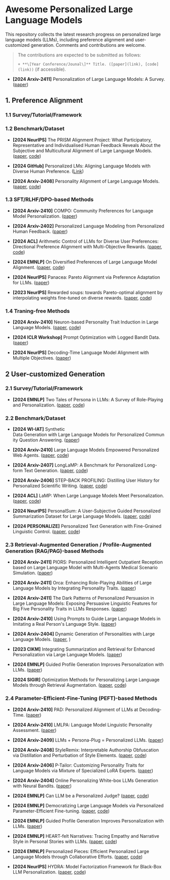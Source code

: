# Awesome Personalized Large Language Models
This repository collects the latest research progress on personalized large language models (LLMs), including preference alignment and user-customized generation. Comments and contributions are welcome.

> The contributions are expected to be submitted as follows:
> 
> `+ **\[Year Conference/Jounal\]** Title. ([paper](link), [code](link))`  (if accessible).

+ **\[2024 Arxiv-2411\]** Personalization of Large Language Models: A Survey. ([paper](https://arxiv.org/pdf/2411.00027))

## 1. Preference Alignment

### 1.1 Survey/Tutorial/Framework


### 1.2 Benchmark/Dataset

+ **\[2024 NeurIPS\]** The PRISM Alignment Project: What Participatory, Representative and Individualised Human Feedback Reveals About the Subjective and Multicultural Alignment of Large Language Models. ([paper](https://arxiv.org/pdf/2404.16019), [code](https://hannahkirk.github.io/prism-alignment/))

+ **\[2024 GitHub\]** Personalized LMs: Aligning Language Models with Diverse Human Preference. ([Link](https://github.com/allenai/compred))

+ **\[2024 Arxiv-2408\]** Personality Alignment of Large Language Models. ([paper](https://arxiv.org/pdf/2408.11779), [code](https://github.com/zhu-minjun/PAlign))

### 1.3 SFT/RLHF/DPO-based Methods

+ **\[2024 Arxiv-2410\]** COMPO: Community Preferences for Language Model Personalization. ([paper](https://arxiv.org/pdf/2410.16027))

+ **\[2024 Arxiv-2402\]** Personalized Language Modeling from Personalized Human Feedback. ([paper](https://openreview.net/pdf?id=bqUsdBeRjQ))

+ **\[2024 ACL\]** Arithmetic Control of LLMs for Diverse User Preferences: Directional Preference Alignment with Multi-Objective Rewards. ([paper](https://aclanthology.org/2024.acl-long.468.pdf), [code](https://github.com/RLHFlow/Directional-Preference-Alignment))

+ **\[2024 EMNLP\]** On Diversified Preferences of Large Language Model Alignment. ([paper](https://arxiv.org/pdf/2312.07401), [code](https://github.com/dunzeng/MORE))

+ **\[2024 NeurIPS\]** Panacea: Pareto Alignment via Preference Adaptation for LLMs. ([paper](https://arxiv.org/pdf/2402.02030))

+ **\[2023 NeurIPS\]** Rewarded soups: towards Pareto-optimal alignment by interpolating weights fine-tuned on diverse rewards. ([paper](https://proceedings.neurips.cc/paper_files/paper/2023/file/e12a3b98b67e8395f639fde4c2b03168-Paper-Conference.pdf), [code](https://github.com/alexrame/rewardedsoups))




### 1.4 Traning-free Methods

+ **\[2024 Arxiv-2410\]** Neuron-based Personality Trait Induction in Large Language Models. ([paper](https://arxiv.org/pdf/2410.12327), [code](https://github.com/RUCAIBox/NPTI))

+ **\[2024 ICLR Workshop\]** Prompt Optimization with Logged Bandit Data. ([paper](https://openreview.net/pdf?id=Byj8MMJmoL))

+ **\[2024 NeurIPS\]** Decoding-Time Language Model Alignment with Multiple Objectives. ([paper](https://openreview.net/pdf?id=RmGvEmttB7))



## 2 User-customized Generation

### 2.1 Survey/Tutorial/Framework

+ **\[2024 EMNLP\]** Two Tales of Persona in LLMs: A Survey of Role-Playing and Personalization. ([paper](https://arxiv.org/pdf/2406.01171), [code](https://github.com/MiuLab/PersonaLLM-Survey))

  

### 2.2 Benchmark/Dataset

+ **\[2024 WI-IAT\]** Synthetic Data Generation with Large Language Models for Personalized Community Question Answering. ([paper](https://arxiv.org/pdf/2410.22182))

+ **\[2024 Arxiv-2410\]** Large Language Models Empowered Personalized Web Agents. ([paper](https://arxiv.org/pdf/2410.17236), [code](https://hongrucai.github.io/PersonalWAB/))

+ **\[2024 Arxiv-2407\]** LongLaMP: A Benchmark for Personalized Long-form Text Generation. ([paper](https://arxiv.org/pdf/2407.11016), [code](https://longlamp-benchmark.github.io/papers))

+ **\[2024 Arxiv-2406\]** STEP-BACK PROFILING: Distilling User History for Personalized Scientific Writing. ([paper](https://arxiv.org/pdf/2406.14275), [code](https://github.com/gersteinlab/step-back-profiling))

+ **\[2024 ACL\]** LaMP: When Large Language Models Meet Personalization. ([paper](https://aclanthology.org/2024.acl-long.399.pdf), [code](https://lamp-benchmark.github.io/))

+ **\[2024 NeurIPS\]** PersonalSum: A User-Subjective Guided Personalized Summarization Dataset for Large Language Models. ([paper](https://arxiv.org/pdf/2410.03905), [code](https://github.com/SmartmediaAI/PersonalSum))

+ **\[2024 PERSONALIZE\]** Personalized Text Generation with Fine-Grained Linguistic Control. ([paper](https://aclanthology.org/2024.personalize-1.8.pdf), [code](https://github.com/balhafni/personalized-gen))


### 2.3 Retrieval-Augmented Generation / Profile-Augmented Generation (RAG/PAG)-based Methods

+ **\[2024 Arxiv-2411\]** PIORS: Personalized Intelligent Outpatient Reception based on Large Language Model with Multi-Agents Medical Scenario Simulation. ([paper](https://arxiv.org/pdf/2411.13902))

+ **\[2024 Arxiv-2411\]** Orca: Enhancing Role-Playing Abilities of Large Language Models by Integrating Personality Traits. ([paper](https://arxiv.org/pdf/2411.10006)) 

+ **\[2024 Arxiv-2411\]** The Dark Patterns of Personalized Persuasion in Large Language Models: Exposing Persuasive Linguistic Features for Big Five Personality Traits in LLMs Responses. ([paper](https://arxiv.org/pdf/2411.06008))

+ **\[2024 Arxiv-2410\]** Using Prompts to Guide Large Language Models in Imitating a Real Person's Language Style. ([paper](https://arxiv.org/pdf/2410.03848))

+ **\[2024 Arxiv-2404\]** Dynamic Generation of Personalities with Large Language Models. ([paper](https://arxiv.org/pdf/2404.07084v1), )

+ **\[2023 CIKM\]** Integrating Summarization and Retrieval for Enhanced Personalization via Large Language Models. ([paper](https://arxiv.org/pdf/2310.20081))

+ **\[2024 EMNLP\]** Guided Profile Generation Improves Personalization with LLMs. ([paper](https://arxiv.org/pdf/2409.13093))

+ **\[2024 SIGIR\]** Optimization Methods for Personalizing Large Language Models through Retrieval Augmentation. ([paper](https://dlnext.acm.org/doi/pdf/10.1145/3626772.3657783), [code](https://dlnext.acm.org/doi/pdf/10.1145/3626772.3657783))


### 2.4 Parameter-Efficient-Fine-Tuning (PEFT)-based Methods

+ **\[2024 Arxiv-2410\]** PAD: Personalized Alignment of LLMs at Decoding-Time. ([paper](https://arxiv.org/pdf/2410.04070))

+ **\[2024 Arxiv-2410\]** LMLPA: Language Model Linguistic Personality Assessment. ([paper](https://arxiv.org/pdf/2410.17632))

+ **\[2024 Arxiv-2409\]** LLMs + Persona-Plug = Personalized LLMs. ([paper](https://arxiv.org/pdf/2409.11901))

+ **\[2024 Arxiv-2408\]** StyleRemix: Interpretable Authorship Obfuscation via Distillation and Perturbation of Style Elements. ([paper](https://arxiv.org/pdf/2408.15666), [code](https://github.com/jfisher52/StyleRemix))

+ **\[2024 Arxiv-2406\]** P-Tailor: Customizing Personality Traits for Language Models via Mixture of Specialized LoRA Experts. ([paper](https://arxiv.org/pdf/2406.12548v1))

+ **\[2024 Arxiv-2404\]** Online Personalizing White-box LLMs Generation with Neural Bandits. ([paper](https://arxiv.org/pdf/2404.16115))

+ **\[2024 EMNLP\]** Can LLM be a Personalized Judge? ([paper]([link](https://arxiv.org/pdf/2406.11657)), [code]([link](https://github.com/dong-river/Personalized-Judge)))

+ **\[2024 EMNLP\]** Democratizing Large Language Models via Personalized Parameter-Efficient Fine-tuning. ([paper](https://arxiv.org/pdf/2402.04401), [code](https://github.com/TamSiuhin/OPPU))
 
+ **\[2024 EMNLP\]** Guided Profile Generation Improves Personalization with LLMs. ([paper](https://arxiv.org/pdf/2409.13093))

+ **\[2024 EMNLP\]** HEART-felt Narratives: Tracing Empathy and Narrative Style in Personal Stories with LLMs. ([paper](https://arxiv.org/pdf/2405.17633), [code](https://github.com/mitmedialab/heartfelt-narratives-emnlp))

+ **\[2024 EMNLP\]** Personalized Pieces: Efficient Personalized Large Language Models through Collaborative Efforts. ([paper](https://arxiv.org/pdf/2406.10471), [code](https://github.com/TamSiuhin/Per-Pcs))

+ **\[2024 NeurIPS\]** HYDRA: Model Factorization Framework for Black-Box LLM Personalization. ([paper](https://arxiv.org/pdf/2406.02888v1), [code](https://arxiv.org/pdf/2406.02888v1))




